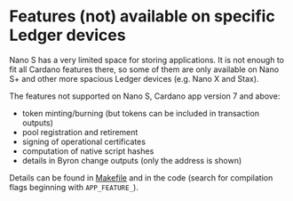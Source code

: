 # Features (not) available on specific Ledger devices

Nano S has a very limited space for storing applications. It is not enough to fit all Cardano features there, so some of them are only available on Nano S+ and other more spacious Ledger devices (e.g. Nano X and Stax).

The features not supported on Nano S, Cardano app version 7 and above:
* token minting/burning (but tokens can be included in transaction outputs)
* pool registration and retirement
* signing of operational certificates
* computation of native script hashes
* details in Byron change outputs (only the address is shown)

Details can be found in [Makefile](../Makefile) and in the code (search for compilation flags beginning with `APP_FEATURE_`).

